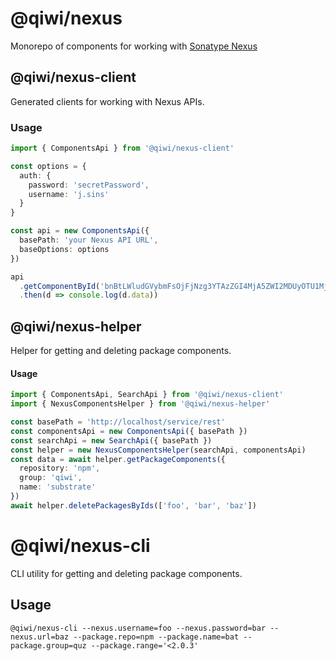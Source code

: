 # @qiwi/nexus
Monorepo of components for working with [Sonatype Nexus](https://www.sonatype.com/nexus/repository-pro)

## @qiwi/nexus-client
Generated clients for working with Nexus APIs.

### Usage

```typescript
import { ComponentsApi } from '@qiwi/nexus-client'

const options = {
  auth: {
    password: 'secretPassword',
    username: 'j.sins'
  }
}

const api = new ComponentsApi({
  basePath: 'your Nexus API URL',
  baseOptions: options
})

api
  .getComponentById('bnBtLWludGVybmFsOjFjNzg3YTAzZGI4MjA5ZWI2MDUyOTU1MjUwNWFlMmNh')
  .then(d => console.log(d.data))

```

## @qiwi/nexus-helper
Helper for getting and deleting package components.
#### Usage
```typescript
import { ComponentsApi, SearchApi } from '@qiwi/nexus-client'
import { NexusComponentsHelper } from '@qiwi/nexus-helper'

const basePath = 'http://localhost/service/rest'
const componentsApi = new ComponentsApi({ basePath })
const searchApi = new SearchApi({ basePath })
const helper = new NexusComponentsHelper(searchApi, componentsApi)
const data = await helper.getPackageComponents({
  repository: 'npm',
  group: 'qiwi',
  name: 'substrate'
})
await helper.deletePackagesByIds(['foo', 'bar', 'baz'])
```

# @qiwi/nexus-cli
CLI utility for getting and deleting package components.
## Usage
```shell script
@qiwi/nexus-cli --nexus.username=foo --nexus.password=bar --nexus.url=baz --package.repo=npm --package.name=bat --package.group=quz --package.range='<2.0.3'
```
